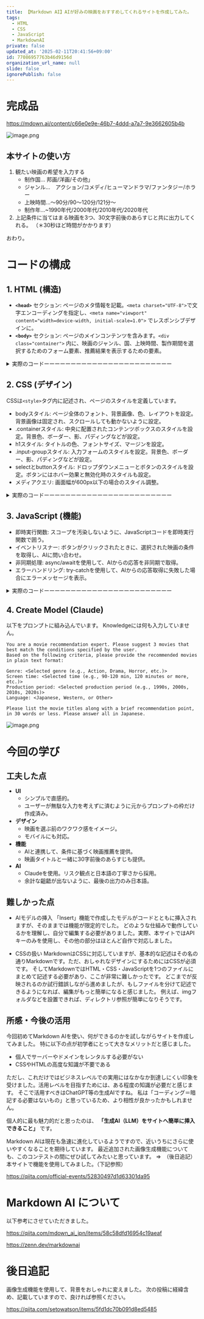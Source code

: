 ```yaml
---
title: 【Markdown AI】AIが好みの映画をおすすめしてくれるサイトを作成してみた。
tags:
  - HTML
  - CSS
  - JavaScript
  - MarkdownAI
private: false
updated_at: '2025-02-11T20:41:56+09:00'
id: 77086957763b46d9156d
organization_url_name: null
slide: false
ignorePublish: false
---
```

# 完成品

https://mdown.ai/content/c66e0e9e-46b7-4ddd-a7a7-9e3662605b4b

![image.png](https://qiita-image-store.s3.ap-northeast-1.amazonaws.com/0/3780099/d1004398-853a-85af-7467-b4e6cd583ad7.png)


## 本サイトの使い方

1.  観たい映画の希望を入力する
    - 制作国... 邦画/洋画/その他」
    - ジャンル...　アクション/コメディ/ヒューマンドラマ/ファンタジー/ホラー 
    - 上映時間...〜90分/90〜120分/121分〜
    - 制作年...~1990年代/2000年代/2010年代/2020年代
1. 上記条件に当てはまる映画を3つ、30文字前後のあらすじと共に出力してくれる。
（＊30秒ほど時間がかかります）

おわり。



# コードの構成

## 1. **HTML (構造)**

- **`<head>`** セクション: ページのメタ情報を記載。`<meta charset="UTF-8">`で文字エンコーディングを指定し、`<meta name="viewport" content="width=device-width, initial-scale=1.0">` でレスポンシブデザインに。
- **`<body>`** セクション: ページのメインコンテンツを含みます。`<div class="container">` 内に、映画のジャンル、国、上映時間、製作期間を選択するためのフォーム要素、推薦結果を表示するための要素。


<details><summary>実際のコードーーーーーーーーーーーーーーーーーーーーーーーー</summary>

```.HTML
<!DOCTYPE html>
<html lang="ja">
<head>
  <meta charset="UTF-8">
  <meta name="viewport" content="width=device-width, initial-scale=1.0">
  <title>Movie Recommendation AI</title>
  <link> <!画像リンク>
  <style>
    /* CSS */
  </style>
</head>

<body>

<div class="container">
  <h1>Movie Recommendation AI</h1>

  <div class="input-group">
    <label for="genre">Genre:</label>
    <select id="genre">
      <option value="Action">Action</option>
      <option value="Comedy">Comedy</option>
      <option value="Drama">Drama</option>
      <option value="Fantasy">Fantasy</option>
      <option value="Horror">Horror</option>
    </select>

    <label for="country">Country:</label>
    <select id="country">
      <option value="Japanese">Japanese</option>
      <option value="Western">Western</option>
      <option value="Other">Other</option>
    </select>

    <label for="screenTime">Screen Time:</label>
    <select id="screenTime">
      <option value="Less than 90 min">Less than 90 min</option>
      <option value="91 to 120 min">91 to 120 min</option>
      <option value="More than 121 min">More than 121 min</option>
    </select>

    <label for="period">Period:</label>
    <select id="period">
      <option value="1990s">1990s</option>
      <option value="2000s">2000s</option>
      <option value="2010s">2010s</option>
      <option value="2020s">2020s</option>
    </select>

    <button id="ボタン名">Get Recommendation</button>
  </div>

  <div id="answer-キー"></div>
</div>

<script>
  // JavaScript
</script>

</body>
</html>
```

</details>


## 2. **CSS (デザイン)**

CSSは`<style>`タグ内に記述され、ページのスタイルを定義しています。

- bodyスタイル: ページ全体のフォント、背景画像、色、レイアウトを設定。背景画像は固定され、スクロールしても動かないように設定。
- .containerスタイル: 中央に配置されたコンテンツボックスのスタイルを設定。背景色、ボーダー、影、パディングなどが設定。
- h1スタイル: タイトルの色、フォントサイズ、マージンを設定。
- .input-groupスタイル: 入力フォームのスタイルを設定。背景色、ボーダー、影、パディングなどが設定。
- selectとbuttonスタイル: ドロップダウンメニューとボタンのスタイルを設定。ボタンにはホバー効果と無効化時のスタイルも設定。
- メディアクエリ: 画面幅が600px以下の場合のスタイル調整。


<details><summary>実際のコードーーーーーーーーーーーーーーーーーーーーーーーー</summary>

```.CSS
  <style>
    /* 全体のスタイル設定 */
    body {
      font-family: 'Roboto', sans-serif; 
      background-color: #e0f7e9;
      color: #2f4f2f;
      display: flex;
      justify-content: center;
      align-items: center;
      height: 100vh;
      margin: 0;
      background-image: url(画像リンク); /* フリー画像のURLを使用 */
  background-size: cover;
  background-repeat: no-repeat;
  background-position: center;
  background-attachment: fixed; /* 背景を固定 */
  } 

    /* コンテナのスタイル設定 */
    .container {
      background-color: rgba(255, 255, 255, 0.9);
      border-radius: 15px;
      box-shadow: 0px 4px 15px rgba(0, 0, 0, 0.2);
      padding: 20px;
      width: 80%;
      max-width: 800px; 
      display: flex;
      flex-direction: column;
      align-items: center;
      }

    /* タイトルのスタイル設定 */
    h1 {
      color: #ffffff; 
      font-size: 1.2em; 
      margin-bottom: 12px;
      text-align: center;
      }

    /* 入力グループのスタイル設定 */
    .input-group {
      width: 100%;
      display: flex;
      flex-direction: column;
      align-items: center;
      background-color: #f0f0f0;
      border-radius: 10px;
      padding: 20px;
      box-shadow: 0px 2px 10px rgba(0, 0, 0, 0.1);
    }

    /* ラベルのスタイル設定 */
    label {
      margin-top: 10px;
      font-weight: bold;
      color: #2f4f2f; 
    }

    /* セレクトボックスとボタンのスタイル設定 */
    select, button {
      margin: 10px;
      padding: 10px;
      font-size: 1em;
      width: 90%; 
      max-width: 400px; 
      border-radius: 8px;
      border: 1px solid #8fbc8f;
    }

    /* ボタンのスタイル設定 */
    button {
      background-color: #228b22;
      color: #ffffff;
      cursor: pointer;
      transition: background-color 0.3s, transform 0.3s;
    }

    /* ボタンのホバー時のスタイル設定 */
    button:hover {
      background-color: #006400;
      transform: scale(1.05);
    }

    /* ボタンが無効化されたときのスタイル設定 */
    button:disabled {
      background-color: #cccccc;
      cursor: not-allowed;
    }

    /* 出力ボックスのスタイル設定 */
    #answer-1735790677 {
      margin-top: 20px;
      text-align: left;
      font-size: 1.2em;
      color: #333333;
      background: linear-gradient(135deg, #e0f7e9, #ffffff); 
      border-radius: 15px;
      padding: 20px;
      box-shadow: 0px 4px 15px rgba(0, 0, 0, 0.2);
      width: 100%; 
      max-width: 750px; 
      font-family: 'Roboto', sans-serif; 
      border: 2px solid #8fbc8f;
      position: relative;
    }

    /* メディアクエリでのスタイル調整 */
    @media (max-width: 600px) {
      .container {
        width: 95%;
      }

      select, button {
        font-size: 1rem;
      }
    }
  </style>
```
</details>


## 3. **JavaScript (機能)**

- 即時実行関数: スコープを汚染しないように、JavaScriptコードを即時実行関数で囲う。
- イベントリスナー: ボタンがクリックされたときに、選択された映画の条件を取得し、AIに問い合わせ。
- 非同期処理: async/awaitを使用して、AIからの応答を非同期で取得。
- エラーハンドリング: try-catchを使用して、AIからの応答取得に失敗した場合にエラーメッセージを表示。

<details><summary>実際のコードーーーーーーーーーーーーーーーーーーーーーーーー</summary>


```.JavaScript
(() => {
  const button = document.getElementById('ボタン名');
  
  button.addEventListener('click', async event => {
    button.disabled = true; // ボタンを無効化して連続クリックを防ぐ
    
    // 各選択肢の値を取得
    const genre = document.getElementById('genre').value;
    const country = document.getElementById('country').value;
    const screenTime = document.getElementById('screenTime').value;
    const period = document.getElementById('period').value;
    
    // プロンプトを作成
    const query = `You are a movie recommendation expert. Please suggest 3 movies that best match the conditions specified by the user. Based on the following criteria, please provide the recommended movies in plain text format:

Genre: ${genre}
Screen time: ${screenTime}
Production period: ${period}
Language: ${country}

Please list the movie titles along with a brief recommendation point, 
in 30 words or less. Please answer all in Japanese.`; // プロンプト自由記述欄
    
    try {
      const serverAi = new ServerAI(); // ServerAIクラスのインスタンスを作成
      const answer = await serverAi.getAnswerText('APIキー', '', query); // AIからの応答を取得
      document.getElementById('キー').innerText = answer;
    } catch (error) {
      document.getElementById('キー').innerText = 'Error: Could not retrieve a response.'; // エラーメッセージを表示
    } finally {
      button.disabled = false; // ボタンを再度有効化
    }
  });
})();

```
</details>

## 4. Create Model (Claude)

以下をプロンプトに組み込んでいます。
Knowledgeには何も入力していません。

```
You are a movie recommendation expert. Please suggest 3 movies that best match the conditions specified by the user. 
Based on the following criteria, please provide the recommended movies in plain text format:

Genre: <Selected genre (e.g., Action, Drama, Horror, etc.)>
Screen time: <Selected time (e.g., 90-120 min, 120 minutes or more, etc.)>
Production period: <Selected production period (e.g., 1990s, 2000s, 2010s, 2020s)>
Language: <Japanese, Western, or Other>

Please list the movie titles along with a brief recommendation point, in 30 words or less. Please answer all in Japanese.

```

![image.png](https://qiita-image-store.s3.ap-northeast-1.amazonaws.com/0/3780099/58e071f6-5f4b-ce10-359c-90f0bab2867b.png)


# 今回の学び

## 工夫した点
- **UI**
    - シンプルで直感的。
    - ユーザーが無駄な入力を考えずに済むように元からプロンプトの枠だけ作成済み。
- **デザイン**
    - 映画を選ぶ前のワクワク感をイメージ。
    - モバイルにも対応。
- **機能** 
    - AIと連携して、条件に基づく映画推薦を提供。
    - 映画タイトルと一緒に30字前後のあらすじも提供。
- **AI**
    - Claudeを使用。リスク観点と日本語の丁寧さから採用。
    - 余計な齟齬が出ないように、最後の出力のみ日本語。


## 難しかった点
- AIモデルの挿入
「Insert」機能で作成したモデルがコードとともに挿入されますが、そのままでは機能が限定的でした。
どのような仕組みで動作しているかを理解し、自分で編集する必要がありました。実際、本サイトではAPIキーのみを使用し、その他の部分はほとんど自作で対応しました。

- CSSの扱い
MarkdownはCSSに対応していますが、基本的な記述はその名の通りMarkdownです。ただ、おしゃれなデザインにするためにはCSSが必須です。
そしてMarkdownではHTML・CSS・JavaScriptを1つのファイルにまとめて記述する必要があり、ここが非常に難しかったです。
どこまでが反映されるのか試行錯誤しながら進めましたが、もしファイルを分けて記述できるようになれば、編集がもっと簡単になると感じました。
例えば、imgフォルダなどを設置できれば、ディレクトリ参照が簡単になりそうです。


## 所感・今後の活用
今回初めてMarkdown AIを使い、何ができるのかを試しながらサイトを作成してみました。
特に以下の点が初学者にとって大きなメリットだと感じました。

- 個人でサーバーやドメインをレンタルする必要がない
- CSSやHTMLの高度な知識が不要である

ただし、これだけではビジネスレベルでの実用にはなかなか到達しにくい印象を受けました。活用レベルを目指すためには、ある程度の知識が必要だと感じます。
そこで活用すべきはChatGPT等の生成AIですね。
私は「コーディング＝暗記する必要はないもの」と思っているため、より相性が良かったかもしれません。

個人的に最も魅力的だと思ったのは、
**「生成AI（LLM）をサイトへ簡単に挿入できること」**
です。

Markdown AIは現在も急速に進化しているようですので、近いうちにさらに使いやすくなることを期待しています。
最近追加された画像生成機能についても、このコンテストの間にぜひ試してみたいと思っています。
⇒　（後日追記）本サイトで機能を使用してみました。（下記参照）

https://qiita.com/official-events/52830497d1d63301da95

# Markdown AI について

以下参考にさせていただきました。

https://qiita.com/mdown_ai_jpn/items/58c58dfd16954c19aeaf





https://zenn.dev/markdownai



# 後日追記

画像生成機能を使用して、背景をおしゃれに変えました。
次の投稿に経緯含め、記載していますので、良ければ参照ください。

https://qiita.com/setowatson/items/5fd1dc70b091d8ed5485
